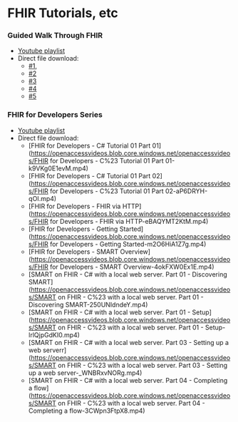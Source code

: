 # FHIR Tutorials, etc

### Guided Walk Through FHIR
* [Youtube playlist](https://www.youtube.com/playlist?list=PLMc5uWlrR04diE7Pl7An4d-vnsLJDTC-M)
* Direct file download:
  * [#1](https://openaccessvideos.blob.core.windows.net/openaccessvideos/A%20Guided%20Walk%20Through%20FHIR%20%231%20-%20Operations%20Framework%20Overview-9Zmvk9ocB5s.mp4?sp=r&st=2020-10-30T21:12:19Z&se=2099-10-31T05:12:19Z&spr=https&sv=2019-12-12&sr=b&sig=5aXFMhB8TI7Vyx6KYeEJY4sU3ew5qOA0IQWXCciVyLg%3D), 
  * [#2](https://openaccessvideos.blob.core.windows.net/openaccessvideos/A%20Guided%20Walk%20Through%20FHIR%20%232%20-%20SMART%20Access%20Token%20Format-X2lmbHAeOMg.mp4?sp=r&st=2020-10-30T21:13:12Z&se=2099-10-31T05:13:12Z&spr=https&sv=2019-12-12&sr=b&sig=iP6HkjqytRle3b6aZvx9j%2Br8NG47K1kN35I3nN%2BTaHo%3D)
  * [#3](https://openaccessvideos.blob.core.windows.net/openaccessvideos/A%20Guided%20Walk%20Through%20FHIR%20%233%20-%20Resolving%20Bundle%20References-ZK0AKB5PqGM.mp4?sp=r&st=2020-10-30T21:13:33Z&se=2099-10-31T05:13:33Z&spr=https&sv=2019-12-12&sr=b&sig=ktPRN0QT9xXgJ4tVDiSSE76c7F4izp7gwideItPrh8o%3D)
  * [#4](https://openaccessvideos.blob.core.windows.net/openaccessvideos/A%20Guided%20Walk%20Through%20FHIR%20%234%20-%20Terminology%20%20-%20-%20CodeableConcepts-_Vwp2gehXug.mp4?sp=r&st=2020-10-30T21:13:45Z&se=2099-10-31T05:13:45Z&spr=https&sv=2019-12-12&sr=b&sig=cnNADPd0AvLGiDO1pmASVYoz4FvNBp0exnjAjQpevbY%3D)
  * [#5](https://openaccessvideos.blob.core.windows.net/openaccessvideos/A%20Guided%20Walk%20Through%20FHIR%20%235%20-%20Terminology%20Con't%20--%20Codes%2C%20and%20Codings%20and%20CodeableConcepts%20(Oh%20My!)-rM3SR0MAi74.mp4?sp=r&st=2020-10-30T21:13:56Z&se=2099-10-31T05:13:56Z&spr=https&sv=2019-12-12&sr=b&sig=pgPdDtgZLwn495quSly6JN5LlgvacjVDZ1Ego85Lwo0%3D)
  
### FHIR for Developers Series
* [Youtube playlist](https://www.youtube.com/playlist?list=PLsR-zcO--dypUxuALrmuq70aM-VGX_ql1)
* Direct file download:
  * [FHIR for Developers - C# Tutorial 01 Part 01](https://openaccessvideos.blob.core.windows.net/openaccessvideos/FHIR for Developers - C%23 Tutorial 01 Part 01-k9VKg0E1evM.mp4)
  * [FHIR for Developers - C# Tutorial 01 Part 02](https://openaccessvideos.blob.core.windows.net/openaccessvideos/FHIR for Developers - C%23 Tutorial 01 Part 02-aP6DRYH-qOI.mp4)
  * [FHIR for Developers - FHIR via HTTP](https://openaccessvideos.blob.core.windows.net/openaccessvideos/FHIR for Developers - FHIR via HTTP-eBAQYMT2KtM.mp4)
  * [FHIR for Developers - Getting Started](https://openaccessvideos.blob.core.windows.net/openaccessvideos/FHIR for Developers - Getting Started-m2O6HiA1Z7g.mp4)
  * [FHIR for Developers - SMART Overview](https://openaccessvideos.blob.core.windows.net/openaccessvideos/FHIR for Developers - SMART Overview-4okFXW0Ex1E.mp4)
  * [SMART on FHIR - C# with a local web server. Part 01 - Discovering SMART](https://openaccessvideos.blob.core.windows.net/openaccessvideos/SMART on FHIR - C%23 with a local web server. Part 01 - Discovering SMART-250UNIdndeY.mp4)
  * [SMART on FHIR - C# with a local web server. Part 01 - Setup](https://openaccessvideos.blob.core.windows.net/openaccessvideos/SMART on FHIR - C%23 with a local web server. Part 01 - Setup-lrlQjpGdKI0.mp4)
  * [SMART on FHIR - C# with a local web server. Part 03 - Setting up a web serverr](https://openaccessvideos.blob.core.windows.net/openaccessvideos/SMART on FHIR - C%23 with a local web server. Part 03 - Setting up a web server-_WNBRxvNORg.mp4)
  * [SMART on FHIR - C# with a local web server. Part 04 - Completing a flow](https://openaccessvideos.blob.core.windows.net/openaccessvideos/SMART on FHIR - C%23 with a local web server. Part 04 - Completing a flow-3CWpn3FtpX8.mp4)
